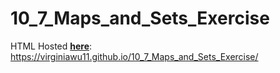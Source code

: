 # 10_7_Maps_and_Sets_Exercise

HTML Hosted [**here**](https://virginiawu11.github.io/10_7_Maps_and_Sets_Exercise/): https://virginiawu11.github.io/10_7_Maps_and_Sets_Exercise/
